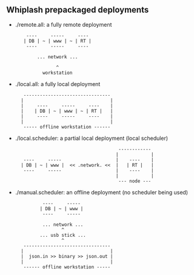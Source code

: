 Whiplash prepackaged deployments
--------------------------------------------

- ./remote.all: a fully remote deployment

          ----     -----     ----
         | DB | ~ | www | ~ | RT |
          ----     -----     ----
       
              ... network ...
       
                     ^
                workstation

- ./local.all: a fully local deployment

         --------------------------------
        |                                |
        |     ----     -----     ----    |
        |    | DB | ~ | www | ~ | RT |   |
        |     ----     -----     ----    |
        |                                |
         ----- offline workstation ------


- ./local.scheduler: a partial local deployment (local scheduler)

                                            ------------
                                           |            |
         ----     -----                    |    ----    |
        | DB | ~ | www |  << .network. <<  |   | RT |   |
         ----     -----                    |    ----    |
                                           |            |
                                            --- node --- 


- ./manual.scheduler: an offline deployment (no scheduler being used)

                ----     ----- 
               | DB | ~ | www |
                ----     ----- 
        
                ... network ...
                       ^
               ... usb stick ...
                       ^
         --------------------------------
        |                                |
        |  json.in >> binary >> json.out |
        |                                |
         ------ offline workstation -----

